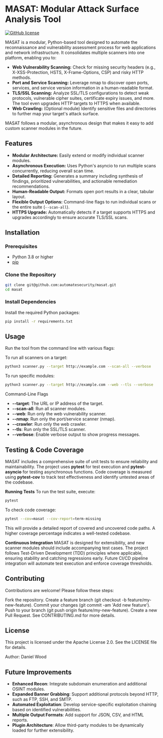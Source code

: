 # MASAT: Modular Attack Surface Analysis Tool
[![GitHub license](https://img.shields.io/badge/license-Apache%202.0-blue.svg)](http://www.apache.org/licenses/LICENSE-2.0)

MASAT is a modular, Python-based tool designed to automate the reconnaissance and vulnerability assessment process for web applications and network infrastructure. It consolidates multiple scanners into one platform, enabling you to:

- **Web Vulnerability Scanning:** Check for missing security headers (e.g., X-XSS-Protection, HSTS, X-Frame-Options, CSP) and risky HTTP methods.
- **Port and Service Scanning:** Leverage nmap to discover open ports, services, and service version information in a human-readable format.
- **TLS/SSL Scanning:** Analyze SSL/TLS configurations to detect weak protocols, vulnerable cipher suites, certificate expiry issues, and more. The tool even upgrades HTTP targets to HTTPS when available.
- **Web Crawling:** (Optional module) Identify sensitive files and directories to further map your target's attack surface.

MASAT follows a modular, asynchronous design that makes it easy to add custom scanner modules in the future.

## Features

- **Modular Architecture:** Easily extend or modify individual scanner modules.
- **Asynchronous Execution:** Uses Python's asyncio to run multiple scans concurrently, reducing overall scan time.
- **Detailed Reporting:** Generates a summary including synthesis of findings, prioritized vulnerabilities, and actionable remediation recommendations.
- **Human-Readable Output:** Formats open port results in a clear, tabular layout.
- **Flexible Output Options:** Command-line flags to run individual scans or the entire suite (`--scan-all`).
- **HTTPS Upgrade:** Automatically detects if a target supports HTTPS and upgrades accordingly to ensure accurate TLS/SSL scans.

## Installation

### Prerequisites

- Python 3.8 or higher
- [pip](https://pip.pypa.io/en/stable/)

### Clone the Repository

```bash
git clone git@github.com:automatesecurity/masat.git
cd masat
```

### Install Dependencies
Install the required Python packages:
```bash
pip install -r requirements.txt
```

## Usage
Run the tool from the command line with various flags:

To run all scanners on a target:
```bash
python3 scanner.py --target http://example.com --scan-all --verbose
```
To run specific modules:
```bash
python3 scanner.py --target http://example.com --web --tls --verbose
```

Command-Line Flags
- **--target**: The URL or IP address of the target.
- **--scan-all**: Run all scanner modules.
- **--web**: Run only the web vulnerability scanner.
- **--nmap**: Run only the port/service scanner (nmap).
- **--crawler**: Run only the web crawler.
- **--tls**: Run only the SSL/TLS scanner.
- **--verbose**: Enable verbose output to show progress messages.

## Testing & Code Coverage
MASAT includes a comprehensive suite of unit tests to ensure reliability and maintainability. The project uses **pytest** for test execution and **pytest-asyncio** for testing asynchronous functions. Code coverage is measured using **pytest-cov** to track test effectiveness and identify untested areas of the codebase.

**Running Tests**
To run the test suite, execute:
```bash
pytest
```
To check code coverage:
```bash
pytest --cov=masat --cov-report=term-missing
```
This will provide a detailed report of covered and uncovered code paths. A higher coverage percentage indicates a well-tested codebase.

**Continuous Integration**
MASAT is designed for extensibility, and new scanner modules should include accompanying test cases. The project follows Test-Driven Development (TDD) principles where applicable, ensuring stability and catching regressions early. Future CI/CD pipeline integration will automate test execution and enforce coverage thresholds.

## Contributing
Contributions are welcome! Please follow these steps:

Fork the repository.
Create a feature branch (git checkout -b feature/my-new-feature).
Commit your changes (git commit -am 'Add new feature').
Push to your branch (git push origin feature/my-new-feature).
Create a new Pull Request.
See CONTRIBUTING.md for more details.

## License
This project is licensed under the Apache License 2.0. See the LICENSE file for details.

Author: Daniel Wood

## Future Improvements
- **Enhanced Recon**: Integrate subdomain enumeration and additional OSINT modules.
- **Expanded Banner Grabbing**: Support additional protocols beyond HTTP, such as FTP, SSH, and SMTP.
- **Automated Exploitation**: Develop service-specific exploitation chaining based on identified vulnerabilities.
- **Multiple Output Formats**: Add support for JSON, CSV, and HTML reports.
- **Plugin Architecture**: Allow third-party modules to be dynamically loaded for further extensibility.